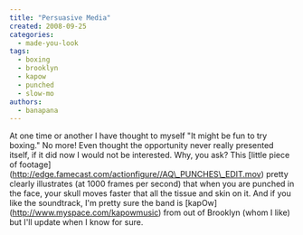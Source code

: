 ```yaml
---
title: "Persuasive Media"
created: 2008-09-25
categories: 
  - made-you-look
tags: 
  - boxing
  - brooklyn
  - kapow
  - punched
  - slow-mo
authors: 
  - banapana
---
```


At one time or another I have thought to myself "It might be fun to try boxing." No more! Even thought the opportunity never really presented itself, if it did now I would not be interested. Why, you ask? This \[little piece of footage\](http://edge.famecast.com/actionfigure//AQ\_PUNCHES\_EDIT.mov) pretty clearly illustrates (at 1000 frames per second) that when you are punched in the face, your skull moves faster that all the tissue and skin on it. And if you like the soundtrack, I'm pretty sure the band is \[kapOw\](http://www.myspace.com/kapowmusic) from out of Brooklyn (whom I like) but I'll update when I know for sure.
